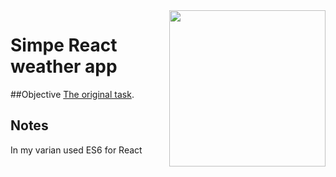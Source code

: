 <img src="http://www.reactjsprogram.com/images/reactjsprogram-500.png" width="250" align="right">

Simpe React weather app
========

##Objective
[The original task](https://github.com/ReactjsProgram/react-fundamentals-curriculum).

## Notes
In my varian used ES6 for React
